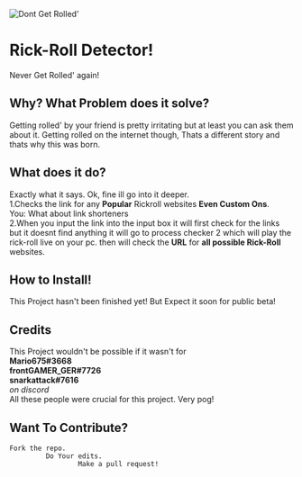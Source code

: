 ![Dont Get Rolled'](https://i.ytimg.com/vi/HWUNfZ8bvu4/maxresdefault.jpg)

# Rick-Roll Detector!

Never Get Rolled' again!

## Why? What Problem does it solve?

Getting rolled' by your friend is pretty irritating but at least you can ask them about it. Getting rolled on the internet though, Thats a different story and thats why this was born. 

## What does it do?
Exactly what it says. Ok, fine ill go into it deeper.\
1.Checks the link for any **Popular** Rickroll websites **Even Custom Ons**.\
You: What about link shorteners \
2.When you input the link into the input box it will first check for the links but it doesnt find anything it will go to process checker 2 which will play the rick-roll live on your pc. then will check the **URL** for **all possible Rick-Roll** websites.





## How to Install!

This Project hasn't been finished yet! 
But Expect it soon for public beta!

## Credits

This Project wouldn't be possible if it wasn't for\
**Mario675#3668**\
**frontGAMER_GER#7726**\
**snarkattack#7616**\
*on discord*\
All these people were crucial for this project. 
Very pog!

## Want To Contribute?

    Fork the repo.
             Do Your edits.
                     Make a pull request!
